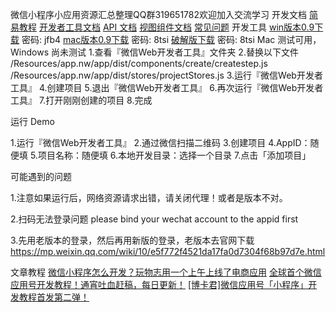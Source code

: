 微信小程序小应用资源汇总整理QQ群319651782欢迎加入交流学习
开发文档
<a target="_blank" href="http://wxopen.notedown.cn/">简易教程</a>
<a target="_blank" href="http://wxopen.notedown.cn/devtools/devtools.html">开发者工具文档</a>
<a target="_blank" href="http://wxopen.notedown.cn/api/">API 文档</a>
<a target="_blank" href="http://wxopen.notedown.cn/component/">视图组件文档</a>
<a target="_blank" href="http://wxopen.notedown.cn/qa/qa.html">常见问题</a>
开发工具
<a target="_blank" href="http://pan.baidu.com/s/1eSBMmmm">win版本0.9下载</a> 密码: jfb4
<a target="_blank" href="http://pan.baidu.com/s/1mi6QnqC">mac版本0.9下载</a> 密码: 8tsi
<a target="_blank" href="http://pan.baidu.com/s/1i4SuK89">破解版下载</a> 密码: 8tsi
Mac 测试可用，Windows 尚未测试
1.查看『微信Web开发者工具』文件夹
2.替换以下文件
/Resources/app.nw/app/dist/components/create/createstep.js
/Resources/app.nw/app/dist/stores/projectStores.js
3.运行『微信Web开发者工具』
4.创建项目
5.退出『微信Web开发者工具』
6.再次运行『微信Web开发者工具』
7.打开刚刚创建的项目
8.完成

运行 Demo

1.运行『微信Web开发者工具』
2.通过微信扫描二维码
3.创建项目
4.AppID：随便填
5.项目名称：随便填
6.本地开发目录：选择一个目录
7.点击「添加项目」

可能遇到的问题

1.注意如果运行后，网络资源请求出错，请关闭代理！或者是版本不对。

2.扫码无法登录问题 please bind your wechat account to the appid first

3.先用老版本的登录，然后再用新版的登录，老版本去官网下载 https://mp.weixin.qq.com/wiki/10/e5f772f4521da17fa0d7304f68b97d7e.html

文章教程
<a target="_blank" href="http://www.ifanr.com/721124">微信小程序怎么开发？玩物志用一个上午上线了电商应用</a>
<a target="_blank" href="https://my.oschina.net/wwnick/blog/750055">全球首个微信应用号开发教程！通宵吐血赶稿，每日更新！</a>
<a target="_blank" href="http://mp.weixin.qq.com/s?__biz=MzIyNDU3ODg1OQ==&mid=2247483711&idx=1&sn=3a3694533165205eb4d5b43cda4925b3&scene=1&srcid=0923M8MPZvqaa1aFTC6V384y#wechat_redirect">[博卡君]微信应用号「小程序」开发教程首发第二弹！</a>

